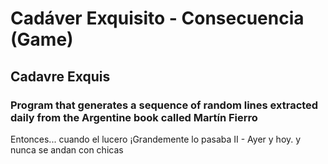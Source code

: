 # Cadáver Exquisito - Consecuencia (Game)
## Cadavre Exquis
### Program that generates a sequence of random lines extracted daily from the Argentine book called Martín Fierro

Entonces... cuando el lucero
¡Grandemente lo pasaba
II - Ayer y hoy.
y nunca se andan con chicas
